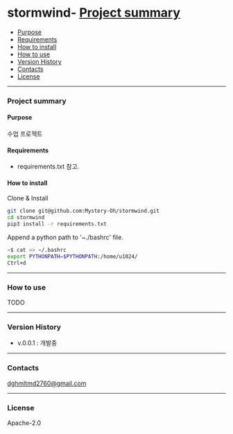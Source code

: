 # stormwind- [Project summary](#stormwind)
  - [Purpose](#purpose)
  - [Requirements](#requirements)
  - [How to install](#how-to-install)
- [How to use](#how-to-use)
- [Version History](#version-history)
- [Contacts](#contacts)
- [License](#license)

---

### Project summary

#### Purpose

수업 프로젝트

#### Requirements

* requirements.txt 참고.

#### How to install

Clone & Install

```sh
git clone git@github.com:Mystery-Oh/stormwind.git
cd stormwind
pip3 install -r requirements.txt
```
Append a python path to '~./bashrc' file.

```sh
~$ cat >> ~/.bashrc
export PYTHONPATH=$PYTHONPATH:/home/u1024/
Ctrl+d
```

---

### How to use

TODO

---

### Version History

* v.0.0.1 : 개발중

---

### Contacts

dghmltmd2760@gmail.com

---

### License

Apache-2.0


